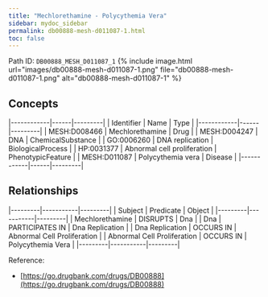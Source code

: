 ```yaml
---
title: "Mechlorethamine - Polycythemia Vera"
sidebar: mydoc_sidebar
permalink: db00888-mesh-d011087-1.html
toc: false 
---
```



Path ID: `DB00888_MESH_D011087_1`
{% include image.html url="images/db00888-mesh-d011087-1.png" file="db00888-mesh-d011087-1.png" alt="db00888-mesh-d011087-1" %}

## Concepts

|------------|------|---------|
| Identifier | Name | Type    |
|------------|------|---------|
| MESH:D008466 | Mechlorethamine | Drug |
| MESH:D004247 | DNA | ChemicalSubstance |
| GO:0006260 | DNA replication | BiologicalProcess |
| HP:0031377 | Abnormal cell proliferation | PhenotypicFeature |
| MESH:D011087 | Polycythemia vera | Disease |
|------------|------|---------|

## Relationships

|---------|-----------|---------|
| Subject | Predicate | Object  |
|---------|-----------|---------|
| Mechlorethamine | DISRUPTS | Dna |
| Dna | PARTICIPATES IN | Dna Replication |
| Dna Replication | OCCURS IN | Abnormal Cell Proliferation |
| Abnormal Cell Proliferation | OCCURS IN | Polycythemia Vera |
|---------|-----------|---------|

Reference: 
  - [https://go.drugbank.com/drugs/DB00888](https://go.drugbank.com/drugs/DB00888)
